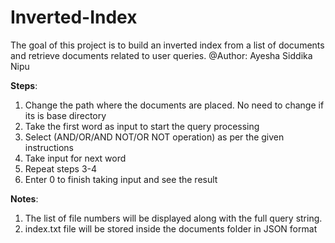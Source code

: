 # Inverted-Index
The goal of this project is to build an inverted index from a list of documents and retrieve documents related to user queries.
@Author: Ayesha Siddika Nipu

**Steps**:
1. Change the path where the documents are placed. No need to change if its is base directory
2. Take the first word as input to start the query processing
3. Select (AND/OR/AND NOT/OR NOT operation) as per the given instructions
4. Take input for next word
5. Repeat steps 3-4
6. Enter 0 to finish taking input and see the result

**Notes**:
1. The list of file numbers will be displayed along with the full query string.
2. index.txt file will be stored inside the documents folder in JSON format

